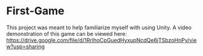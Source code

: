 # First-Game
This project was meant to help familiarize myself with using Unity. 
A video demonstration of this game can be viewed here:
https://drive.google.com/file/d/1RrIhoCpGuedHyxupNcdQe6jTSbzoHnPy/view?usp=sharing
